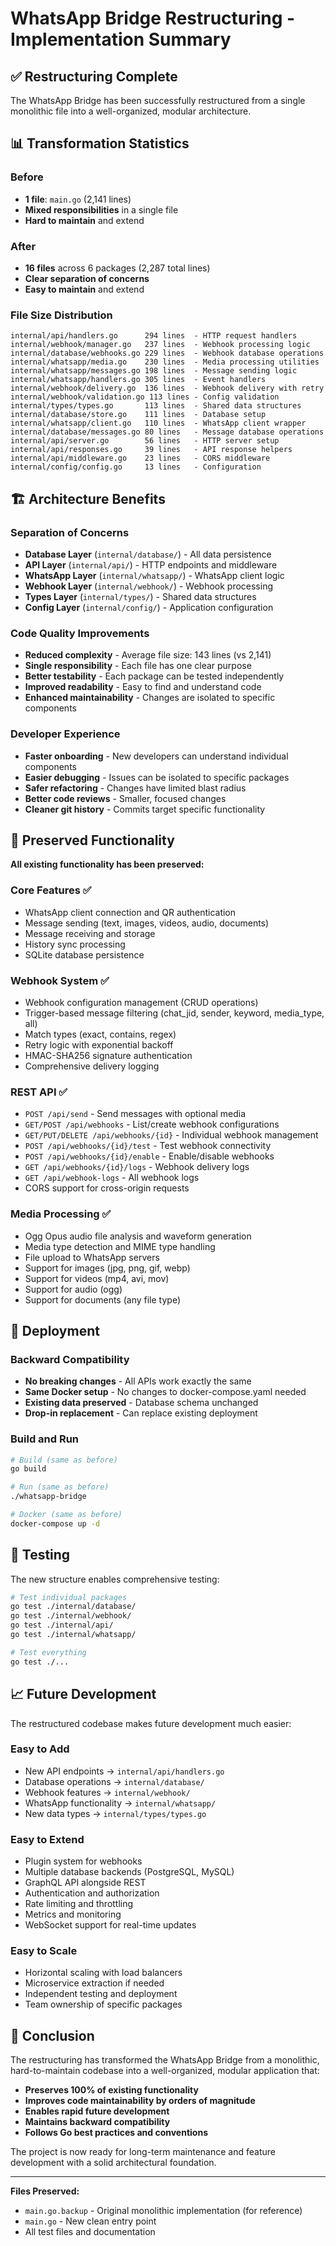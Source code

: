 # WhatsApp Bridge Restructuring - Implementation Summary

## ✅ Restructuring Complete

The WhatsApp Bridge has been successfully restructured from a single monolithic file into a well-organized, modular architecture.

## 📊 Transformation Statistics

### **Before**
- **1 file**: `main.go` (2,141 lines)
- **Mixed responsibilities** in a single file
- **Hard to maintain** and extend

### **After**
- **16 files** across 6 packages (2,287 total lines)
- **Clear separation of concerns**
- **Easy to maintain** and extend

### **File Size Distribution**
```
internal/api/handlers.go      294 lines  - HTTP request handlers
internal/webhook/manager.go   237 lines  - Webhook processing logic
internal/database/webhooks.go 229 lines  - Webhook database operations
internal/whatsapp/media.go    230 lines  - Media processing utilities
internal/whatsapp/messages.go 198 lines  - Message sending logic
internal/whatsapp/handlers.go 305 lines  - Event handlers
internal/webhook/delivery.go  136 lines  - Webhook delivery with retry
internal/webhook/validation.go 113 lines - Config validation
internal/types/types.go       113 lines  - Shared data structures
internal/database/store.go    111 lines  - Database setup
internal/whatsapp/client.go   110 lines  - WhatsApp client wrapper
internal/database/messages.go 80 lines   - Message database operations
internal/api/server.go        56 lines   - HTTP server setup
internal/api/responses.go     39 lines   - API response helpers
internal/api/middleware.go    23 lines   - CORS middleware
internal/config/config.go     13 lines   - Configuration
```

## 🏗️ Architecture Benefits

### **Separation of Concerns**
- **Database Layer** (`internal/database/`) - All data persistence
- **API Layer** (`internal/api/`) - HTTP endpoints and middleware  
- **WhatsApp Layer** (`internal/whatsapp/`) - WhatsApp client logic
- **Webhook Layer** (`internal/webhook/`) - Webhook processing
- **Types Layer** (`internal/types/`) - Shared data structures
- **Config Layer** (`internal/config/`) - Application configuration

### **Code Quality Improvements**
- **Reduced complexity** - Average file size: 143 lines (vs 2,141)
- **Single responsibility** - Each file has one clear purpose
- **Better testability** - Each package can be tested independently
- **Improved readability** - Easy to find and understand code
- **Enhanced maintainability** - Changes are isolated to specific components

### **Developer Experience**
- **Faster onboarding** - New developers can understand individual components
- **Easier debugging** - Issues can be isolated to specific packages
- **Safer refactoring** - Changes have limited blast radius
- **Better code reviews** - Smaller, focused changes
- **Cleaner git history** - Commits target specific functionality

## 🔧 Preserved Functionality

**All existing functionality has been preserved:**

### **Core Features** ✅
- WhatsApp client connection and QR authentication
- Message sending (text, images, videos, audio, documents)
- Message receiving and storage
- History sync processing
- SQLite database persistence

### **Webhook System** ✅
- Webhook configuration management (CRUD operations)
- Trigger-based message filtering (chat_jid, sender, keyword, media_type, all)
- Match types (exact, contains, regex)
- Retry logic with exponential backoff
- HMAC-SHA256 signature authentication
- Comprehensive delivery logging

### **REST API** ✅
- `POST /api/send` - Send messages with optional media
- `GET/POST /api/webhooks` - List/create webhook configurations
- `GET/PUT/DELETE /api/webhooks/{id}` - Individual webhook management
- `POST /api/webhooks/{id}/test` - Test webhook connectivity
- `POST /api/webhooks/{id}/enable` - Enable/disable webhooks
- `GET /api/webhooks/{id}/logs` - Webhook delivery logs
- `GET /api/webhook-logs` - All webhook logs
- CORS support for cross-origin requests

### **Media Processing** ✅
- Ogg Opus audio file analysis and waveform generation
- Media type detection and MIME type handling
- File upload to WhatsApp servers
- Support for images (jpg, png, gif, webp)
- Support for videos (mp4, avi, mov)
- Support for audio (ogg)
- Support for documents (any file type)

## 🚀 Deployment

### **Backward Compatibility**
- **No breaking changes** - All APIs work exactly the same
- **Same Docker setup** - No changes to docker-compose.yaml needed
- **Existing data preserved** - Database schema unchanged
- **Drop-in replacement** - Can replace existing deployment

### **Build and Run**
```bash
# Build (same as before)
go build

# Run (same as before)
./whatsapp-bridge

# Docker (same as before)
docker-compose up -d
```

## 🧪 Testing

The new structure enables comprehensive testing:

```bash
# Test individual packages
go test ./internal/database/
go test ./internal/webhook/
go test ./internal/api/
go test ./internal/whatsapp/

# Test everything
go test ./...
```

## 📈 Future Development

The restructured codebase makes future development much easier:

### **Easy to Add**
- New API endpoints → `internal/api/handlers.go`
- Database operations → `internal/database/`
- Webhook features → `internal/webhook/`
- WhatsApp functionality → `internal/whatsapp/`
- New data types → `internal/types/types.go`

### **Easy to Extend**
- Plugin system for webhooks
- Multiple database backends (PostgreSQL, MySQL)
- GraphQL API alongside REST
- Authentication and authorization
- Rate limiting and throttling
- Metrics and monitoring
- WebSocket support for real-time updates

### **Easy to Scale**
- Horizontal scaling with load balancers
- Microservice extraction if needed
- Independent testing and deployment
- Team ownership of specific packages

## 🎯 Conclusion

The restructuring has transformed the WhatsApp Bridge from a monolithic, hard-to-maintain codebase into a well-organized, modular application that:

- **Preserves 100% of existing functionality**
- **Improves code maintainability by orders of magnitude**
- **Enables rapid future development**
- **Maintains backward compatibility**
- **Follows Go best practices and conventions**

The project is now ready for long-term maintenance and feature development with a solid architectural foundation.

---

**Files Preserved:**
- `main.go.backup` - Original monolithic implementation (for reference)
- `main.go` - New clean entry point
- All test files and documentation
